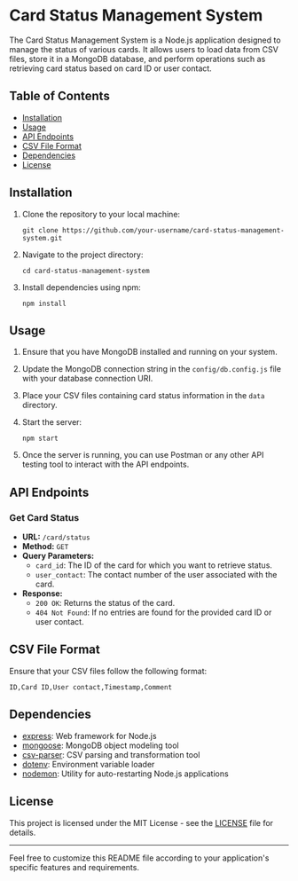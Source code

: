 
# Card Status Management System

The Card Status Management System is a Node.js application designed to manage the status of various cards. It allows users to load data from CSV files, store it in a MongoDB database, and perform operations such as retrieving card status based on card ID or user contact.

## Table of Contents

- [Installation](#installation)
- [Usage](#usage)
- [API Endpoints](#api-endpoints)
- [CSV File Format](#csv-file-format)
- [Dependencies](#dependencies)
- [License](#license)

## Installation

1. Clone the repository to your local machine:

   ```
   git clone https://github.com/your-username/card-status-management-system.git
   ```

2. Navigate to the project directory:

   ```
   cd card-status-management-system
   ```

3. Install dependencies using npm:

   ```
   npm install
   ```

## Usage

1. Ensure that you have MongoDB installed and running on your system.

2. Update the MongoDB connection string in the `config/db.config.js` file with your database connection URI.

3. Place your CSV files containing card status information in the `data` directory.

4. Start the server:

   ```
   npm start
   ```

5. Once the server is running, you can use Postman or any other API testing tool to interact with the API endpoints.

## API Endpoints

### Get Card Status

- **URL:** `/card/status`
- **Method:** `GET`
- **Query Parameters:**
  - `card_id`: The ID of the card for which you want to retrieve status.
  - `user_contact`: The contact number of the user associated with the card.
- **Response:**
  - `200 OK`: Returns the status of the card.
  - `404 Not Found`: If no entries are found for the provided card ID or user contact.

## CSV File Format

Ensure that your CSV files follow the following format:

```
ID,Card ID,User contact,Timestamp,Comment
```

## Dependencies

- [express](https://www.npmjs.com/package/express): Web framework for Node.js
- [mongoose](https://www.npmjs.com/package/mongoose): MongoDB object modeling tool
- [csv-parser](https://www.npmjs.com/package/csv-parser): CSV parsing and transformation tool
- [dotenv](https://www.npmjs.com/package/dotenv): Environment variable loader
- [nodemon](https://www.npmjs.com/package/nodemon): Utility for auto-restarting Node.js applications

## License

This project is licensed under the MIT License - see the [LICENSE](LICENSE) file for details.

---

Feel free to customize this README file according to your application's specific features and requirements.